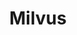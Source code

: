 ---
draft: false
title: Milvus
content:
  id: milvus
  name: Milvus
  website: https://milvus.io/
  short_description: The High-Performance Vector Database Built for Scale
---